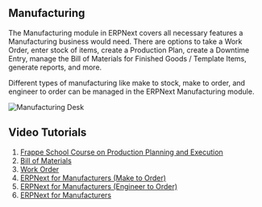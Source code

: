 ## Manufacturing

The Manufacturing module in ERPNext covers all necessary features a Manufacturing business would need. There are options to take a Work Order, enter stock of items, create a Production Plan, create a Downtime Entry, manage the Bill of Materials for Finished Goods / Template Items, generate reports, and more.

Different types of manufacturing like make to stock, make to order, and engineer to order can be managed in the ERPNext Manufacturing module.

![Manufacturing Desk](https://docs.erpnext.com/files/manufacturing-desk.png)

## Video Tutorials

1.  [Frappe School Course on Production Planning and Execution](https://frappe.school/courses/production-planning-and-execution)
2.  [Bill of Materials](https://docs.erpnext.com/docs/v13/user/videos/learn/bill-of-materials)
3.  [Work Order](https://docs.erpnext.com/docs/v13/user/videos/learn/work-order)
4.  [ERPNext for Manufacturers (Make to Order)](https://docs.erpnext.com/docs/v13/user/videos/learn/manufacturing-make-to-order)
5.  [ERPNext for Manufacturers (Engineer to Order)](https://docs.erpnext.com/docs/v13/user/videos/learn/manufacturing-engineer-to-order)
6.  [ERPNext for Manufacturers](https://docs.erpnext.com/docs/v13/user/videos/learn/manufacturing-make-to-order)